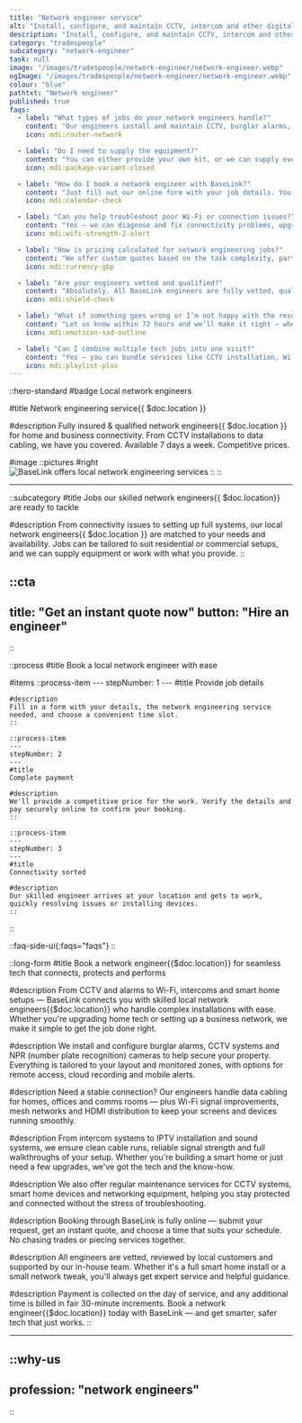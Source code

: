 ```yaml
---
title: "Network engineer service"
alt: "Install, configure, and maintain CCTV, intercom and other digital networks"
description: "Install, configure, and maintain CCTV, intercom and other digital networks"
category: "tradespeople"
subcategory: "network-engineer"
task: null
image: "/images/tradespeople/network-engineer/network-engineer.webp"
ogImage: "/images/tradespeople/network-engineer/network-engineer.webp"
colour: "blue"
pathtxt: "Network engineer"
published: true
faqs:
  - label: "What types of jobs do your network engineers handle?"
    content: "Our engineers install and maintain CCTV, burglar alarms, Wi-Fi networks, data cabling, smart home systems, intercoms, IPTV, HDMI distribution and more — for homes or commercial spaces."
    icon: mdi:router-network

  - label: "Do I need to supply the equipment?"
    content: "You can either provide your own kit, or we can supply everything needed for the job. Let us know your preference when booking and we’ll tailor the setup to your space."
    icon: mdi:package-variant-closed

  - label: "How do I book a network engineer with BaseLink?"
    content: "Just fill out our online form with your job details. You’ll get a custom quote instantly and can choose a time that suits you. It’s all handled digitally for convenience."
    icon: mdi:calendar-check

  - label: "Can you help troubleshoot poor Wi-Fi or connection issues?"
    content: "Yes — we can diagnose and fix connectivity problems, upgrade your setup, or install signal-boosting solutions like mesh systems or access points."
    icon: mdi:wifi-strength-2-alert

  - label: "How is pricing calculated for network engineering jobs?"
    content: "We offer custom quotes based on the task complexity, parts needed, and estimated time. You’ll see the full price before confirming your booking."
    icon: mdi:currency-gbp

  - label: "Are your engineers vetted and qualified?"
    content: "Absolutely. All BaseLink engineers are fully vetted, qualified, and reviewed by other customers. They’re also insured, experienced and backed by our in-house support team."
    icon: mdi:shield-check

  - label: "What if something goes wrong or I’m not happy with the result?"
    content: "Let us know within 72 hours and we’ll make it right — whether that means a follow-up visit or refund. Your satisfaction is our priority."
    icon: mdi:emoticon-sad-outline

  - label: "Can I combine multiple tech jobs into one visit?"
    content: "Yes — you can bundle services like CCTV installation, Wi-Fi upgrades, and smart device setups in a single booking. Just let us know what you need during the request."
    icon: mdi:playlist-plus
---
```


::hero-standard
#badge
Local network engineers

#title
Network engineering service{{ $doc.location }}

#description
Fully insured & qualified network engineers{{ $doc.location }} for home and business connectivity. From CCTV installations to data cabling, we have you covered. Available 7 days a week. Competitive prices.

#image
    ::pictures
    #right
    ![BaseLink offers local network engineering services](/images/tradespeople/network-engineer/network-engineer.webp)
    ::
::

---

::subcategory
#title
Jobs our skilled network engineers{{ $doc.location}} are ready to tackle

#description
From connectivity issues to setting up full systems, our local network engineers{{ $doc.location }} are matched to your needs and availability. Jobs can be tailored to suit residential or commercial setups, and we can supply equipment or work with what you provide.
::


::cta
---
title: "Get an instant quote now"
button: "Hire an engineer"
---
::


::process
#title
Book a local network engineer with ease

#items
    ::process-item
    ---
    stepNumber: 1
    ---
    #title
    Provide job details

    #description
    Fill in a form with your details, the network engineering service needed, and choose a convenient time slot.
    ::
    
    ::process-item
    ---
    stepNumber: 2
    ---
    #title
    Complete payment

    #description
    We'll provide a competitive price for the work. Verify the details and pay securely online to confirm your booking.
    ::

    ::process-item
    ---
    stepNumber: 3
    ---
    #title
    Connectivity sorted

    #description
    Our skilled engineer arrives at your location and gets to work, quickly resolving issues or installing devices.
    ::
::


::faq-side-ui{:faqs="faqs"}
::


::long-form
#title
Book a network engineer{{$doc.location}} for seamless tech that connects, protects and performs

#description
From CCTV and alarms to Wi-Fi, intercoms and smart home setups — BaseLink connects you with skilled local network engineers{{$doc.location}} who handle complex installations with ease. Whether you're upgrading home tech or setting up a business network, we make it simple to get the job done right.

#description
We install and configure burglar alarms, CCTV systems and NPR (number plate recognition) cameras to help secure your property. Everything is tailored to your layout and monitored zones, with options for remote access, cloud recording and mobile alerts.

#description
Need a stable connection? Our engineers handle data cabling for homes, offices and comms rooms — plus Wi-Fi signal improvements, mesh networks and HDMI distribution to keep your screens and devices running smoothly.

#description
From intercom systems to IPTV installation and sound systems, we ensure clean cable runs, reliable signal strength and full walkthroughs of your setup. Whether you're building a smart home or just need a few upgrades, we've got the tech and the know-how.

#description
We also offer regular maintenance services for CCTV systems, smart home devices and networking equipment, helping you stay protected and connected without the stress of troubleshooting.

#description
Booking through BaseLink is fully online — submit your request, get an instant quote, and choose a time that suits your schedule. No chasing trades or piecing services together.

#description
All engineers are vetted, reviewed by local customers and supported by our in-house team. Whether it's a full smart home install or a small network tweak, you'll always get expert service and helpful guidance.

#description
Payment is collected on the day of service, and any additional time is billed in fair 30-minute increments. Book a network engineer{{$doc.location}} today with BaseLink — and get smarter, safer tech that just works.
::

---

::why-us
---
profession: "network engineers"
---
::
